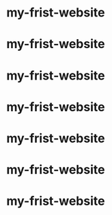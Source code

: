 # my-frist-website
# my-frist-website
# my-frist-website
# my-frist-website
# my-frist-website
# my-frist-website
# my-frist-website
